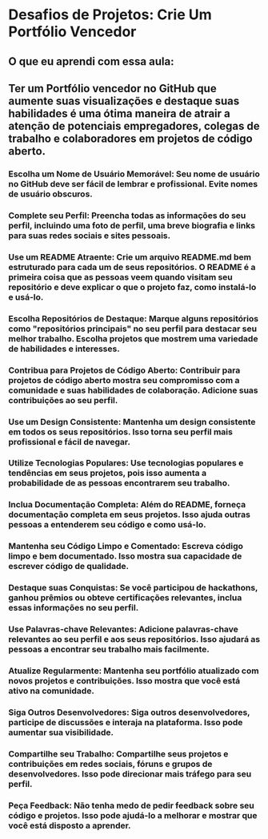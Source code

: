 # Desafios de Projetos: Crie Um Portfólio Vencedor

## O que eu aprendi com essa aula:

<h2>
Ter um <span>Portfólio vencedor no GitHub</span> que aumente suas visualizações e destaque suas habilidades é uma ótima maneira de atrair a atenção de potenciais empregadores, colegas de trabalho e colaboradores em projetos de código aberto.
</h2>

### <span> Escolha um Nome de Usuário Memorável:</span> Seu nome de usuário no GitHub deve ser fácil de lembrar e profissional. Evite nomes de usuário obscuros.

### <span> Complete seu Perfil:</span> Preencha todas as informações do seu perfil, incluindo uma foto de perfil, uma breve biografia e links para suas redes sociais e sites pessoais.

### <span> Use um README Atraente: Crie um arquivo README.md </span>bem estruturado para cada um de seus repositórios. O README é a primeira coisa que as pessoas veem quando visitam seu repositório e deve explicar o que o projeto faz, como instalá-lo e usá-lo.

### <span> Escolha Repositórios de Destaque:</span> Marque alguns repositórios como "repositórios principais" no seu perfil para destacar seu melhor trabalho. Escolha projetos que mostrem uma variedade de habilidades e interesses.

### <span> Contribua para Projetos de Código Aberto:</span> Contribuir para projetos de código aberto mostra seu compromisso com a comunidade e suas habilidades de colaboração. Adicione suas contribuições ao seu perfil.

### <span> Use um Design Consistente:</span> Mantenha um design consistente em todos os seus repositórios. Isso torna seu perfil mais profissional e fácil de navegar.

### <span> Utilize Tecnologias Populares:</span> Use tecnologias populares e tendências em seus projetos, pois isso aumenta a probabilidade de as pessoas encontrarem seu trabalho.

### <span> Inclua Documentação Completa:</span> Além do README, forneça documentação completa em seus projetos. Isso ajuda outras pessoas a entenderem seu código e como usá-lo.

### <span> Mantenha seu Código Limpo e Comentado:</span> Escreva código limpo e bem documentado. Isso mostra sua capacidade de escrever código de qualidade.

### <span> Destaque suas Conquistas:</span> Se você participou de hackathons, ganhou prêmios ou obteve certificações relevantes, inclua essas informações no seu perfil.

### <span> Use Palavras-chave Relevantes:</span> Adicione palavras-chave relevantes ao seu perfil e aos seus repositórios. Isso ajudará as pessoas a encontrar seu trabalho mais facilmente.

### <span> Atualize Regularmente:</span> Mantenha seu portfólio atualizado com novos projetos e contribuições. Isso mostra que você está ativo na comunidade.

### <span>Siga Outros Desenvolvedores:</span> Siga outros desenvolvedores, participe de discussões e interaja na plataforma. Isso pode aumentar sua visibilidade.

### <span> Compartilhe seu Trabalho:</span> Compartilhe seus projetos e contribuições em redes sociais, fóruns e grupos de desenvolvedores. Isso pode direcionar mais tráfego para seu perfil.

### <span> Peça Feedback:</span> Não tenha medo de pedir feedback sobre seu código e projetos. Isso pode ajudá-lo a melhorar e mostrar que você está disposto a aprender.
